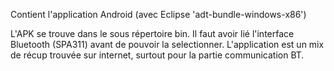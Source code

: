 Contient l'application Android (avec Eclipse 'adt-bundle-windows-x86')

L'APK se trouve dans le sous répertoire bin.
Il faut avoir lié l'interface Bluetooth (SPA311) avant de pouvoir la selectionner.
L'application est un mix de récup trouvée sur internet, surtout pour la partie communication BT.
